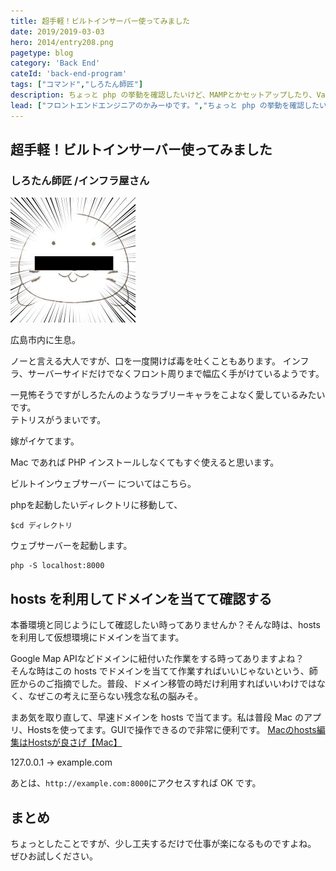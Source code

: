 ```yaml
---
title: 超手軽！ビルトインサーバー使ってみました
date: 2019/2019-03-03
hero: 2014/entry208.png
pagetype: blog
category: 'Back End'
cateId: 'back-end-program'
tags: ["コマンド","しろたん師匠"]
description: ちょっと php の挙動を確認したいけど、MAMPとかセットアップしたり、Vagrant で環境作るの面倒だしってことがありませんか？そんな時にビルトインサーバーを使うと便利です。Visual Studio Code のプラグイン使ってもいいですが、コマンド一個叩くだけなのでこっちの方がお手軽です。
lead: ["フロントエンドエンジニアのかみーゆです。","ちょっと php の挙動を確認したいけど、MAMPとかセットアップしたり、Vagrant で環境作るの面倒だしってことがありませんか？そんな時にビルトインサーバーを使うと便利です。Visual Studio Code のプラグイン使ってもいいですが、コマンド一個叩くだけなのでこっちの方がお手軽です。"]
---
```

## 超手軽！ビルトインサーバー使ってみました
### しろたん師匠 /インフラ屋さん
![しろたん師匠](./images/2016/entry249-1.jpg)
<div class="box">
広島市内に生息。

ノーと言える大人ですが、口を一度開けば毒を吐くこともあります。
インフラ、サーバーサイドだけでなくフロント周りまで幅広く手がけているようです。

一見怖そうですがしろたんのようなラブリーキャラをこよなく愛しているみたいです。<br>
テトリスがうまいです。

嫁がイケてます。
</div>
Mac であれば PHP インストールしなくてもすぐ使えると思います。

ビルトインウェブサーバー についてはこちら。

phpを起動したいディレクトリに移動して、
```
$cd ディレクトリ
```
ウェブサーバーを起動します。

```
php -S localhost:8000
```
## hosts を利用してドメインを当てて確認する
本番環境と同じようにして確認したい時ってありませんか？そんな時は、hosts を利用して仮想環境にドメインを当てます。

Google Map APIなどドメインに紐付いた作業をする時ってありますよね？<br>
そんな時はこの hosts でドメインを当てて作業すればいいじゃないという、師匠からのご指摘でした。普段、ドメイン移管の時だけ利用すればいいわけではなく、なぜこの考えに至らない残念な私の脳みそ。

まあ気を取り直して、早速ドメインを hosts で当てます。私は普段 Mac のアプリ、Hostsを使ってます。GUIで操作できるので非常に便利です。
[Macのhosts編集はHostsが良さげ【Mac】](https://blog.sou-lab.com/mac-hosts/)

127.0.0.1 -> example.com

あとは、`http://example.com:8000`にアクセスすれば OK です。
## まとめ
ちょっとしたことですが、少し工夫するだけで仕事が楽になるものですよね。
ぜひお試しください。

